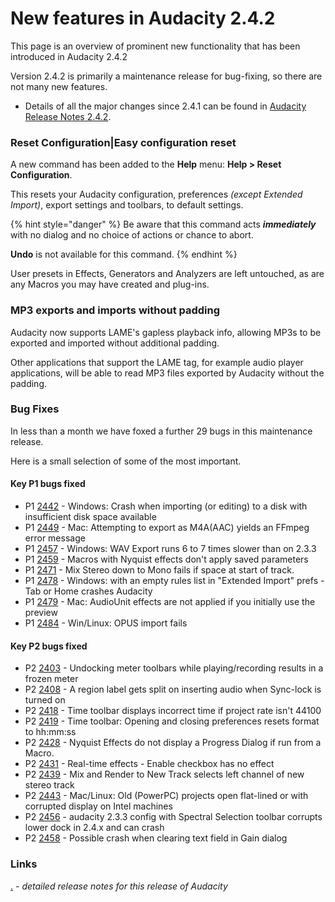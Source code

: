 # New features in Audacity 2.4.2

This page is an overview of prominent new functionality that has been introduced in Audacity 2.4.2

Version 2.4.2 is primarily a maintenance release for bug-fixing, so there are not many new features.

* Details of all the major changes since 2.4.1 can be found in [Audacity Release Notes 2.4.2](./).

### Reset Configuration|Easy configuration reset

A new command has been added to the **Help** menu: **Help > Reset Configuration**.

This resets your Audacity configuration, preferences _(except Extended Import)_, export settings and toolbars, to default settings.

{% hint style="danger" %}
Be aware that this command acts _**immediately**_ with no dialog and no choice of actions or chance to abort.

**Undo** is not available for this command.
{% endhint %}

User presets in Effects, Generators and Analyzers are left untouched, as are any Macros you may have created and plug-ins.

### MP3 exports and imports without padding

Audacity now supports LAME's gapless playback info, allowing MP3s to be exported and imported without additional padding.

Other applications that support the LAME tag, for example audio player applications, will be able to read MP3 files exported by Audacity without the padding.

### Bug Fixes

In less than a month we have foxed a further 29 bugs in this maintenance release.

Here is a small selection of some of the most important.

#### Key P1 bugs fixed

* P1 [2442](https://bugzilla.audacityteam.org/show\_bug.cgi?id=2442) - Windows: Crash when importing (or editing) to a disk with insufficient disk space available
* P1 [2449](https://bugzilla.audacityteam.org/show\_bug.cgi?id=2449) - Mac: Attempting to export as M4A(AAC) yields an FFmpeg error message
* P1 [2457](https://bugzilla.audacityteam.org/show\_bug.cgi?id=2457) - Windows: WAV Export runs 6 to 7 times slower than on 2.3.3
* P1 [2459](https://bugzilla.audacityteam.org/show\_bug.cgi?id=2459) - Macros with Nyquist effects don't apply saved parameters
* P1 [2471](https://bugzilla.audacityteam.org/show\_bug.cgi?id=2471) - Mix Stereo down to Mono fails if space at start of track.
* P1 [2478](https://bugzilla.audacityteam.org/show\_bug.cgi?id=2478) - Windows: with an empty rules list in "Extended Import" prefs - Tab or Home crashes Audacity
* P1 [2479](https://bugzilla.audacityteam.org/show\_bug.cgi?id=2479) - Mac: AudioUnit effects are not applied if you initially use the preview
* P1 [2484](https://bugzilla.audacityteam.org/show\_bug.cgi?id=2484) - Win/Linux: OPUS import fails

#### Key P2 bugs fixed

* P2 [2403](https://bugzilla.audacityteam.org/show\_bug.cgi?id=2403) - Undocking meter toolbars while playing/recording results in a frozen meter
* P2 [2408](https://bugzilla.audacityteam.org/show\_bug.cgi?id=2408) - A region label gets split on inserting audio when Sync-lock is turned on
* P2 [2418](https://bugzilla.audacityteam.org/show\_bug.cgi?id=2418) - Time toolbar displays incorrect time if project rate isn't 44100
* P2 [2419](https://bugzilla.audacityteam.org/show\_bug.cgi?id=2419) - Time toolbar: Opening and closing preferences resets format to hh:mm:ss
* P2 [2428](https://bugzilla.audacityteam.org/show\_bug.cgi?id=2428) - Nyquist Effects do not display a Progress Dialog if run from a Macro.
* P2 [2431](https://bugzilla.audacityteam.org/show\_bug.cgi?id=2431) - Real-time effects - Enable checkbox has no effect
* P2 [2439](https://bugzilla.audacityteam.org/show\_bug.cgi?id=2439) - Mix and Render to New Track selects left channel of new stereo track
* P2 [2443](https://bugzilla.audacityteam.org/show\_bug.cgi?id=2443) - Mac/Linux: Old (PowerPC) projects open flat-lined or with corrupted display on Intel machines
* P2 [2456](https://bugzilla.audacityteam.org/show\_bug.cgi?id=2456) - audacity 2.3.3 config with Spectral Selection toolbar corrupts lower dock in 2.4.x and can crash
* P2 [2458](https://bugzilla.audacityteam.org/show\_bug.cgi?id=2458) - Possible crash when clearing text field in Gain dialog

### Links

[.](./ "mention") _- detailed release notes for this release of Audacity_
